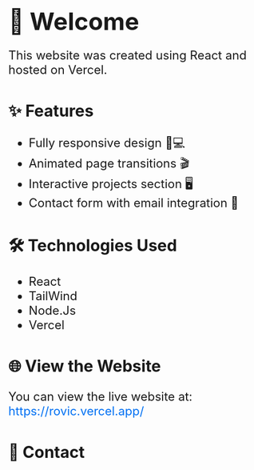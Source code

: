 <!DOCTYPE html>
<html>
  <head>
 
  </head>
  <body>
    <h1 style="font-size: 48px; margin-bottom: 24px;">👋 Welcome </h1>
    <p style="font-size: 24px;">This website was created using React and hosted on Vercel.</p>
    <h2 style="font-size: 32px; margin-top: 48px;">✨ Features</h2>
    <ul style="font-size: 24px;">
      <li>Fully responsive design 📱💻</li>
      <li>Animated page transitions 🎬</li>
      <li>Interactive projects section 🖥️</li>
      <li>Contact form with email integration 📨</li>
    </ul>
    <h2 style="font-size: 32px; margin-top: 48px;">🛠️ Technologies Used</h2>
    <ul style="font-size: 24px;">
      <li>React</li>
      <li>TailWind</li>
       <li>Node.Js</li>
      <li>Vercel</li>
    </ul>
    <h2 style="font-size: 32px; margin-top: 48px;">🌐 View the Website</h2>
    <p style="font-size: 24px;">You can view the live website at: <a href="https://rovic.vercel.app/" style="color: #0070f3; text-decoration: none;">https://rovic.vercel.app/</a></p>
    <h2 style="font-size: 32px; margin-top: 48px;">📧 Contact</h2>
  
  </body>
</html>
